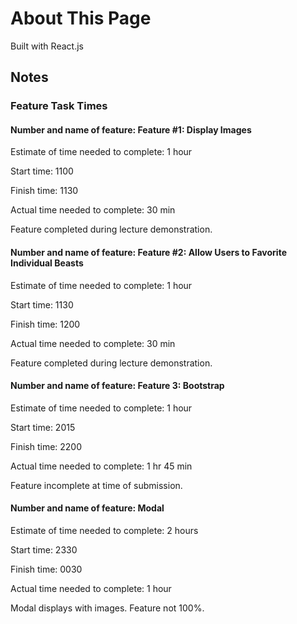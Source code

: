 # About This Page

Built with React.js

## Notes

### Feature Task Times

#### Number and name of feature: Feature #1: Display Images

Estimate of time needed to complete: 1 hour

Start time: 1100

Finish time: 1130

Actual time needed to complete: 30 min

Feature completed during lecture demonstration.

#### Number and name of feature: Feature #2: Allow Users to Favorite Individual Beasts

Estimate of time needed to complete: 1 hour

Start time: 1130

Finish time: 1200

Actual time needed to complete: 30 min

Feature completed during lecture demonstration.

#### Number and name of feature: Feature 3: Bootstrap

Estimate of time needed to complete: 1 hour

Start time: 2015

Finish time: 2200

Actual time needed to complete: 1 hr 45 min

Feature incomplete at time of submission.

#### Number and name of feature: Modal

Estimate of time needed to complete: 2 hours

Start time: 2330

Finish time: 0030

Actual time needed to complete: 1 hour

Modal displays with images. Feature not 100%.
